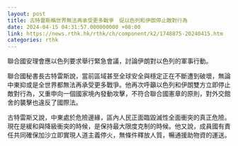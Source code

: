 ```yaml
---
layout: post
title: 古特雷斯稱世界無法再承受更多戰爭　促以色列和伊朗停止敵對行為
date: 2024-04-15 04:31:57.000000000 +08:00
link: https://news.rthk.hk/rthk/ch/component/k2/1748875-20240415.htm
categories: rthk
---
```


聯合國安理會應以色列要求舉行緊急會議，討論伊朗對以色列的軍事行動。

聯合國秘書長古特雷斯說，當前區域甚至全球安全與穩定正在不斷遭到破壞，無論中東抑或是全世界都無法再承受更多戰爭。他再次呼籲以色列和伊朗雙方立即停止敵對行為，又重申向一個國家境內發動攻擊，不符合聯合國憲章的原則，對外交館舍的襲擊也違反了國際法。

古特雷斯又說，中東處於危險邊緣，區內人民正面臨毀滅性全面衝突的真正危險。現在是緩和與降級衝突的時候，是保持最大限度克制的時候。他又說，成員國有責任共同確保加沙立即實現人道主義停火，無條件釋放人質，暢通援助物資的運送。
